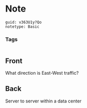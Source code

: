 # Note
```
guid: v363U1y?Qo
notetype: Basic
```

### Tags
```
```

## Front
What direction is East-West traffic?

## Back
Server to server within a data center
